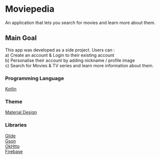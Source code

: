 # Moviepedia
An application that lets you search for movies and learn more about them.

## Main Goal

This app was developed as a side project. Users can : <br/>
a) Create an account & Login to their existing account <br/>
b) Personalise their account by adding nickname / profile image <br/>
c) Search for Movies & TV series and learn more information about them.

### Programming Language 

[Kotlin](https://kotlinlang.org/)

### Theme 

[Material Design](https://material.io/)

### Libraries

[Glide](https://github.com/bumptech/glide) <br/>
[Gson](https://github.com/google/gson) <br/>
[OkHttp](https://square.github.io/okhttp/) <br/>
[Firebase](https://firebase.google.com/)
